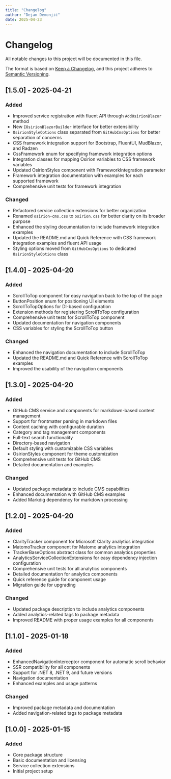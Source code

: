 ```yaml
---
title: "Changelog"
author: "Dejan Demonjić"
date: 2025-04-23
---
```

# Changelog

All notable changes to this project will be documented in this file.

The format is based on [Keep a Changelog](https://keepachangelog.com/en/1.0.0/),
and this project adheres to [Semantic Versioning](https://semver.org/spec/v2.0.0.html).

## [1.5.0] - 2025-04-21

### Added
- Improved service registration with fluent API through `AddOsirionBlazor` method
- New `IOsirionBlazorBuilder` interface for better extensibility
- `OsirionStyleOptions` class separated from `GitHubCmsOptions` for better separation of concerns
- CSS framework integration support for Bootstrap, FluentUI, MudBlazor, and Radzen
- CssFramework enum for specifying framework integration options
- Integration classes for mapping Osirion variables to CSS framework variables
- Updated OsirionStyles component with FrameworkIntegration parameter
- Framework integration documentation with examples for each supported framework
- Comprehensive unit tests for framework integration

### Changed
- Refactored service collection extensions for better organization
- Renamed `osirion-cms.css` to `osirion.css` for better clarity on its broader purpose
- Enhanced the styling documentation to include framework integration examples
- Updated the README.md and Quick Reference with CSS framework integration examples and fluent API usage
- Styling options moved from `GitHubCmsOptions` to dedicated `OsirionStyleOptions` class

## [1.4.0] - 2025-04-20

### Added
- ScrollToTop component for easy navigation back to the top of the page
- ButtonPosition enum for positioning UI elements
- ScrollToTopOptions for DI-based configuration
- Extension methods for registering ScrollToTop configuration
- Comprehensive unit tests for ScrollToTop component
- Updated documentation for navigation components
- CSS variables for styling the ScrollToTop button

### Changed
- Enhanced the navigation documentation to include ScrollToTop
- Updated the README.md and Quick Reference with ScrollToTop examples
- Improved the usability of the navigation components

## [1.3.0] - 2025-04-20

### Added
- GitHub CMS service and components for markdown-based content management
- Support for frontmatter parsing in markdown files
- Content caching with configurable duration
- Category and tag management components
- Full-text search functionality
- Directory-based navigation
- Default styling with customizable CSS variables
- OsirionStyles component for theme customization
- Comprehensive unit tests for GitHub CMS
- Detailed documentation and examples

### Changed
- Updated package metadata to include CMS capabilities
- Enhanced documentation with GitHub CMS examples
- Added Markdig dependency for markdown processing

## [1.2.0] - 2025-04-20

### Added
- ClarityTracker component for Microsoft Clarity analytics integration
- MatomoTracker component for Matomo analytics integration
- TrackerBaseOptions abstract class for common analytics properties
- AnalyticsServiceCollectionExtensions for easy dependency injection configuration
- Comprehensive unit tests for all analytics components
- Detailed documentation for analytics components
- Quick reference guide for component usage
- Migration guide for upgrading

### Changed
- Updated package description to include analytics components
- Added analytics-related tags to package metadata
- Improved README with proper usage examples for all components

## [1.1.0] - 2025-01-18

### Added
- EnhancedNavigationInterceptor component for automatic scroll behavior
- SSR compatibility for all components
- Support for .NET 8, .NET 9, and future versions
- Navigation documentation
- Enhanced examples and usage patterns

### Changed
- Improved package metadata and documentation
- Added navigation-related tags to package metadata

## [1.0.0] - 2025-01-15

### Added
- Core package structure
- Basic documentation and licensing
- Service collection extensions
- Initial project setup

